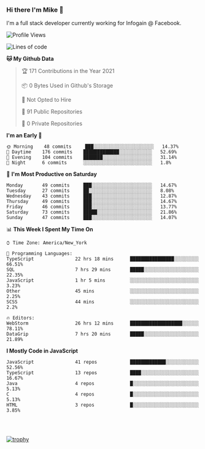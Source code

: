 ### Hi there I'm Mike 👋
I'm a full stack developer currently working for Infogain @ Facebook.

<!--START_SECTION:waka-->
![Profile Views](http://img.shields.io/badge/Profile%20Views-0-blue)

![Lines of code](https://img.shields.io/badge/From%20Hello%20World%20I%27ve%20Written-1.2%20million%20lines%20of%20code-blue)

**🐱 My Github Data** 

> 🏆 171 Contributions in the Year 2021
 > 
> 📦 0 Bytes Used in Github's Storage 
 > 
> 🚫 Not Opted to Hire
 > 
> 📜 91 Public Repositories 
 > 
> 🔑 0 Private Repositories  
 > 
**I'm an Early 🐤** 

```text
🌞 Morning    48 commits     ███░░░░░░░░░░░░░░░░░░░░░░   14.37% 
🌆 Daytime    176 commits    █████████████░░░░░░░░░░░░   52.69% 
🌃 Evening    104 commits    ███████░░░░░░░░░░░░░░░░░░   31.14% 
🌙 Night      6 commits      ░░░░░░░░░░░░░░░░░░░░░░░░░   1.8%

```
📅 **I'm Most Productive on Saturday** 

```text
Monday       49 commits     ███░░░░░░░░░░░░░░░░░░░░░░   14.67% 
Tuesday      27 commits     ██░░░░░░░░░░░░░░░░░░░░░░░   8.08% 
Wednesday    43 commits     ███░░░░░░░░░░░░░░░░░░░░░░   12.87% 
Thursday     49 commits     ███░░░░░░░░░░░░░░░░░░░░░░   14.67% 
Friday       46 commits     ███░░░░░░░░░░░░░░░░░░░░░░   13.77% 
Saturday     73 commits     █████░░░░░░░░░░░░░░░░░░░░   21.86% 
Sunday       47 commits     ███░░░░░░░░░░░░░░░░░░░░░░   14.07%

```


📊 **This Week I Spent My Time On** 

```text
⌚︎ Time Zone: America/New_York

💬 Programming Languages: 
TypeScript               22 hrs 18 mins      ████████████████░░░░░░░░░   66.51% 
SQL                      7 hrs 29 mins       █████░░░░░░░░░░░░░░░░░░░░   22.35% 
JavaScript               1 hr 5 mins         ░░░░░░░░░░░░░░░░░░░░░░░░░   3.23% 
Other                    45 mins             ░░░░░░░░░░░░░░░░░░░░░░░░░   2.25% 
SCSS                     44 mins             ░░░░░░░░░░░░░░░░░░░░░░░░░   2.2%

🔥 Editors: 
WebStorm                 26 hrs 12 mins      ███████████████████░░░░░░   78.11% 
DataGrip                 7 hrs 20 mins       █████░░░░░░░░░░░░░░░░░░░░   21.89%

```

**I Mostly Code in JavaScript** 

```text
JavaScript               41 repos            █████████████░░░░░░░░░░░░   52.56% 
TypeScript               13 repos            ████░░░░░░░░░░░░░░░░░░░░░   16.67% 
Java                     4 repos             █░░░░░░░░░░░░░░░░░░░░░░░░   5.13% 
C                        4 repos             █░░░░░░░░░░░░░░░░░░░░░░░░   5.13% 
HTML                     3 repos             █░░░░░░░░░░░░░░░░░░░░░░░░   3.85%

```



<!--END_SECTION:waka-->

##### &nbsp;
[![trophy](https://github-profile-trophy.vercel.app/?username=uptonm&theme=dracula)](https://github.com/ryo-ma/github-profile-trophy)
